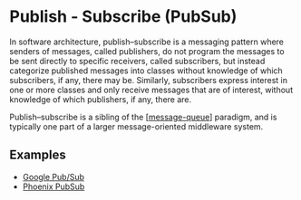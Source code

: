 # Publish - Subscribe (PubSub)

In software architecture, publish–subscribe is a messaging pattern where senders of messages, called publishers, do not program the messages to be sent directly to specific receivers, called subscribers, but instead categorize published messages into classes without knowledge of which subscribers, if any, there may be. Similarly, subscribers express interest in one or more classes and only receive messages that are of interest, without knowledge of which publishers, if any, there are.

Publish–subscribe is a sibling of the [[message-queue]] paradigm, and is typically one part of a larger message-oriented middleware system.

## Examples

- [Google Pub/Sub](https://cloud.google.com/pubsub)
- [Phoenix PubSub](https://github.com/phoenixframework/phoenix_pubsub)

[//begin]: # "Autogenerated link references for markdown compatibility"
[message-queue]: message-queue "Message Queue"
[//end]: # "Autogenerated link references"
